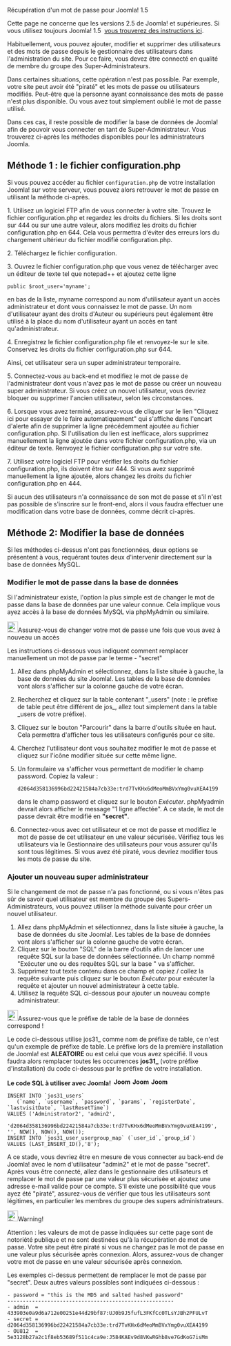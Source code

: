 <!-- Filename: How_do_you_recover_or_reset_your_admin_password%3F / Display title: Comment récupérer ou réinitialiser votre mot de passe d'administration ? -->

Récupération d'un mot de passe pour Joomla! 1.5

Cette page ne concerne que les versions 2.5 de Joomla! et supérieures.
Si vous utilisez toujours Joomla! 1.5  [vous trouverez des instructions
ici](https://docs.joomla.org/J1.5:How_do_you_recover_or_reset_your_admin_password%3F "Special:MyLanguage/J1.5:How do you recover or reset your admin password?").

Habituellement, vous pouvez ajouter, modifier et supprimer des
utilisateurs et des mots de passe depuis le gestionnaire des
utilisateurs dans l'administration du site. Pour ce faire, vous devez
être connecté en qualité de membre du groupe des Super-Administrateurs.

Dans certaines situations, cette opération n'est pas possible. Par
exemple, votre site peut avoir été "piraté" et les mots de passe ou
utilisateurs modifiés. Peut-être que la personne ayant connaissance des
mots de passe n'est plus disponible. Ou vous avez tout simplement oublié
le mot de passe utilisé.

Dans ces cas, il reste possible de modifier la base de données de
Joomla! afin de pouvoir vous connecter en tant de Super-Administrateur.
Vous trouverez ci-après les méthodes disponibles pour les
administrateurs Joomla.

## Méthode 1 : le fichier configuration.php

Si vous pouvez accéder au fichier `configuration.php` de votre
installation Joomla! sur votre serveur, vous pouvez alors retrouver le
mot de passe en utilisant la méthode ci-après.

1\. Utilisez un logiciel FTP afin de vous connecter à votre site.
Trouvez le fichier configuration.php et regardez les droits du fichiers.
Si les droits sont sur 444 ou sur une autre valeur, alors modifiez les
droits du fichier configuration.php en 644. Cela vous permettra d'éviter
des erreurs lors du chargement ultérieur du fichier modifié
configuration.php.

2\. Téléchargez le fichier configuration.

3\. Ouvrez le fichier configuration.php que vous venez de télécharger
avec un éditeur de texte tel que notepad++ et ajoutez cette ligne

    public $root_user='myname';

en bas de la liste, myname correspond au nom d'utilisateur ayant un
accès administrateur et dont vous connaissez le mot de passe. Un nom
d'utilisateur ayant des droits d'Auteur ou supérieurs peut également
être utilisé à la place du nom d'utilisateur ayant un accès en tant
qu'administrateur.

4\. Enregistrez le fichier configuration.php file et renvoyez-le sur le
site. Conservez les droits du fichier configuration.php sur 644.

Ainsi, cet utilisateur sera un super administrateur temporaire.

5\. Connectez-vous au back-end et modifiez le mot de passe de
l'administrateur dont vous n'avez pas le mot de passe ou créer un
nouveau super administrateur. Si vous créez un nouvel utilisateur, vous
devriez bloquer ou supprimer l'ancien utilisateur, selon les
circonstances.

6\. Lorsque vous avez terminé, assurez-vous de cliquer sur le lien
"Cliquez ici pour essayer de le faire automatiquement" qui s'affiche
dans l'encart d'alerte afin de supprimer la ligne précédemment ajoutée
au fichier configuration.php. Si l'utilisation du lien est inefficace,
alors supprimez manuellement la ligne ajoutée dans votre fichier
configuration.php, via un éditeur de texte. Renvoyez le fichier
configuration.php sur votre site.

7\. Utilisez votre logiciel FTP pour vérifier les droits du fichier
configuration.php, ils doivent être sur 444. Si vous avez supprimé
manuellement la ligne ajoutée, alors changez les droits du fichier
configuration.php en 444.

Si aucun des utilisateurs n'a connaissance de son mot de passe et s'il
n'est pas possible de s'inscrire sur le front-end, alors il vous faudra
effectuer une modification dans votre base de données, comme décrit
ci-après.

## Méthode 2: Modifier la base de données

Si les méthodes ci-dessus n'ont pas fonctionnées, deux options se
présentent à vous, requérant toutes deux d'intervenir directement sur la
base de données MySQL.

### Modifier le mot de passe dans la base de données

Si l'administrateur existe, l'option la plus simple est de changer le
mot de passe dans la base de données par une valeur connue. Cela
implique vous ayez accès à la base de données MySQL via phpMyAdmin ou
similaire.

<img
src="https://docs.joomla.org/images/thumb/4/41/Stop_hand_nuvola.svg.png/25px-Stop_hand_nuvola.svg.png"
decoding="async"
srcset="https://docs.joomla.org/images/thumb/4/41/Stop_hand_nuvola.svg.png/38px-Stop_hand_nuvola.svg.png 1.5x, https://docs.joomla.org/images/4/41/Stop_hand_nuvola.svg.png 2x"
data-file-width="40" data-file-height="40" width="25" height="25"
alt="Stop hand nuvola.svg.png" />Assurez-vous de changer votre mot de
passe une fois que vous avez à nouveau un accès

Les instructions ci-dessous vous indiquent comment remplacer
manuellement un mot de passe par le terme - "secret"

1.  Allez dans phpMyAdmin et sélectionnez, dans la liste située à
    gauche, la base de données du site Joomla!. Les tables de la base de
    données vont alors s'afficher sur la colonne gauche de votre écran.

2.  Recherchez et cliquez sur la table contenant "\_users" (note : le
    préfixe de table peut être différent de jos\_, allez tout simplement
    dans la table \_users de votre préfixe).

3.  Cliquez sur le bouton "Parcourir" dans la barre d'outils située en
    haut. Cela permettra d'afficher tous les utilisateurs configurés
    pour ce site.

4.  Cherchez l'utilisateur dont vous souhaitez modifier le mot de passe
    et cliquez sur l'icône modifier située sur cette même ligne.

5.  Un formulaire va s'afficher vous permettant de modifier le champ
    password. Copiez la valeur :

        d2064d358136996bd22421584a7cb33e:trd7TvKHx6dMeoMmBVxYmg0vuXEA4199

    dans le champ password et cliquez sur le bouton *Exécuter*.
    phpMyadmin devrait alors afficher le message "1 ligne affectée". A
    ce stade, le mot de passe devrait être modifié en **"secret"**.

6.  Connectez-vous avec cet utilisateur et ce mot de passe et modifiez
    le mot de passe de cet utilisateur en une valeur sécurisée. Vérifiez
    tous les utilisateurs via le Gestionnaire des utilisateurs pour vous
    assurer qu'ils sont tous légitimes. Si vous avez été piraté, vous
    devriez modifier tous les mots de passe du site.

### Ajouter un nouveau super administrateur

Si le changement de mot de passe n'a pas fonctionné, ou si vous n'êtes
pas sûr de savoir quel utilisateur est membre du groupe des
Supers-Administrateurs, vous pouvez utiliser la méthode suivante pour
créer un nouvel utilisateur.

1.  Allez dans phpMyAdmin et sélectionnez, dans la liste située à
    gauche, la base de données du site Joomla!. Les tables de la base de
    données vont alors s'afficher sur la colonne gauche de votre écran.
2.  Cliquez sur le bouton "SQL" de la barre d'outils afin de lancer une
    requête SQL sur la base de données sélectionnée. Un champ nommé
    "Exécuter une ou des requêtes SQL sur la base " va s'afficher.
3.  Supprimez tout texte contenu dans ce champ et copiez / collez la
    requête suivante puis cliquez sur le bouton *Exécuter* pour exécuter
    la requête et ajouter un nouvel administrateur à cette table.
4.  Utilisez la requête SQL ci-dessous pour ajouter un nouveau compte
    administrateur.

<img
src="https://docs.joomla.org/images/thumb/4/41/Stop_hand_nuvola.svg.png/25px-Stop_hand_nuvola.svg.png"
decoding="async"
srcset="https://docs.joomla.org/images/thumb/4/41/Stop_hand_nuvola.svg.png/38px-Stop_hand_nuvola.svg.png 1.5x, https://docs.joomla.org/images/4/41/Stop_hand_nuvola.svg.png 2x"
data-file-width="40" data-file-height="40" width="25" height="25"
alt="Stop hand nuvola.svg.png" />Assurez-vous que le préfixe de table de
la base de données correspond !

Le code ci-dessous utilise jos31\_ comme nom de préfixe de table, ce
n'est qu'un exemple de préfixe de table. Le préfixe lors de la première
installation de Joomla! est **ALEATOIRE** ou est celui que vous avez
spécifié. Il vous faudra alors remplacer toutes les occurrences
**jos31\_** (votre préfixe d'installation) du code ci-dessous par le
préfixe de votre installation.

**Le code SQL à utiliser avec Joomla!
 <img src="https://docs.joomla.org/images/5/53/Compat_icon_2_5.png"
decoding="async" data-file-width="40" data-file-height="17" width="40"
height="17" alt="Joomla 2.5" /> <img src="https://docs.joomla.org/images/4/4d/Compat_icon_3_x.png"
decoding="async" data-file-width="40" data-file-height="17" width="40"
height="17" alt="Joomla 3.x" /> <img src="https://docs.joomla.org/images/b/bd/Compat_icon_4_x.png"
decoding="async" data-file-width="40" data-file-height="17" width="40"
height="17" alt="Joomla 4.x" />**

    INSERT INTO `jos31_users`
       (`name`, `username`, `password`, `params`, `registerDate`, `lastvisitDate`, `lastResetTime`)
    VALUES ('Administrator2', 'admin2',
        'd2064d358136996bd22421584a7cb33e:trd7TvKHx6dMeoMmBVxYmg0vuXEA4199', '', NOW(), NOW(), NOW());
    INSERT INTO `jos31_user_usergroup_map` (`user_id`,`group_id`)
    VALUES (LAST_INSERT_ID(),'8');

A ce stade, vous devriez être en mesure de vous connecter au back-end de
Joomla! avec le nom d'utilisateur "admin2" et le mot de passe "secret".
Après vous être connecté, allez dans le gestionnaire des utilisateurs et
remplacer le mot de passe par une valeur plus sécurisée et ajoutez une
adresse e-mail valide pour ce compte. S'il existe une possibilité que
vous ayez été "piraté", assurez-vous de vérifier que tous les
utilisateurs sont légitimes, en particulier les membres du groupe des
supers administrateurs.

<img
src="https://docs.joomla.org/images/thumb/4/41/Stop_hand_nuvola.svg.png/25px-Stop_hand_nuvola.svg.png"
decoding="async"
srcset="https://docs.joomla.org/images/thumb/4/41/Stop_hand_nuvola.svg.png/38px-Stop_hand_nuvola.svg.png 1.5x, https://docs.joomla.org/images/4/41/Stop_hand_nuvola.svg.png 2x"
data-file-width="40" data-file-height="40" width="25" height="25"
alt="Stop hand nuvola.svg.png" />Warning!

Attention : les valeurs de mot de passe indiquées sur cette page sont de
notoriété publique et ne sont destinées qu'à la récupération de mot de
passe. Votre site peut être piraté si vous ne changez pas le mot de
passe en une valeur plus sécurisée après connexion. Alors, assurez-vous
de changer votre mot de passe en une valeur sécurisée après connexion.

  
Les exemples ci-dessus permettent de remplacer le mot de passe par
"secret". Deux autres valeurs possibles sont indiquées ci-dessous :

    - password = "this is the MD5 and salted hashed password"
    ------------------------------------------------------
    - admin  = 433903e0a9d6a712e00251e44d29bf87:UJ0b9J5fufL3FKfCc0TLsYJBh2PFULvT
    - secret = d2064d358136996bd22421584a7cb33e:trd7TvKHx6dMeoMmBVxYmg0vuXEA4199
    - OU812  = 5e3128b27a2c1f8eb53689f511c4ca9e:J584KAEv9d8VKwRGhb8ve7GdKoG7isMm
